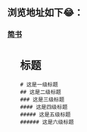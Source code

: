 ## 浏览地址如下:joy:：
### [简书](http://jianshu.com)

# `  标题`
```
    # 这是一级标题   
    ## 这是二级标题   
    ### 这是三级标题   
    #### 这是四级标题   
    ##### 这是五级标题   
    ###### 这是六级标题   
```
